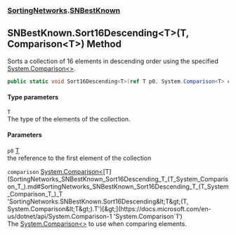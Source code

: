 ### [SortingNetworks](SortingNetworks.md 'SortingNetworks').[SNBestKnown](SortingNetworks_SNBestKnown.md 'SortingNetworks.SNBestKnown')
## SNBestKnown.Sort16Descending&lt;T&gt;(T, Comparison&lt;T&gt;) Method
Sorts a collection of 16 elements in descending order using the specified [System.Comparison&lt;&gt;](https://docs.microsoft.com/en-us/dotnet/api/System.Comparison-1 'System.Comparison`1').  
```csharp
public static void Sort16Descending<T>(ref T p0, System.Comparison<T> comparison);
```
#### Type parameters
<a name='SortingNetworks_SNBestKnown_Sort16Descending_T_(T_System_Comparison_T_)_T'></a>
`T`  
The type of the elements of the collection.
  
#### Parameters
<a name='SortingNetworks_SNBestKnown_Sort16Descending_T_(T_System_Comparison_T_)_p0'></a>
`p0` [T](SortingNetworks_SNBestKnown_Sort16Descending_T_(T_System_Comparison_T_).md#SortingNetworks_SNBestKnown_Sort16Descending_T_(T_System_Comparison_T_)_T 'SortingNetworks.SNBestKnown.Sort16Descending&lt;T&gt;(T, System.Comparison&lt;T&gt;).T')  
the reference to the first element of the collection
  
<a name='SortingNetworks_SNBestKnown_Sort16Descending_T_(T_System_Comparison_T_)_comparison'></a>
`comparison` [System.Comparison&lt;](https://docs.microsoft.com/en-us/dotnet/api/System.Comparison-1 'System.Comparison`1')[T](SortingNetworks_SNBestKnown_Sort16Descending_T_(T_System_Comparison_T_).md#SortingNetworks_SNBestKnown_Sort16Descending_T_(T_System_Comparison_T_)_T 'SortingNetworks.SNBestKnown.Sort16Descending&lt;T&gt;(T, System.Comparison&lt;T&gt;).T')[&gt;](https://docs.microsoft.com/en-us/dotnet/api/System.Comparison-1 'System.Comparison`1')  
The [System.Comparison&lt;&gt;](https://docs.microsoft.com/en-us/dotnet/api/System.Comparison-1 'System.Comparison`1') to use when comparing elements.
  
